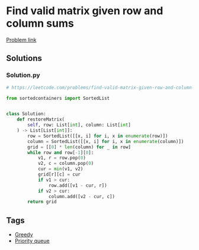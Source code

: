 # Find valid matrix given row and column sums

[Problem link](https://leetcode.com/problems/find-valid-matrix-given-row-and-column-sums/)

## Solutions


### Solution.py
```py
# https://leetcode.com/problems/find-valid-matrix-given-row-and-column-sums/

from sortedcontainers import SortedList


class Solution:
    def restoreMatrix(
        self, row: List[int], column: List[int]
    ) -> List[List[int]]:
        row = SortedList([[x, i] for i, x in enumerate(row)])
        column = SortedList([[x, i] for i, x in enumerate(column)])
        grid = [[0] * len(column) for _ in row]
        while row and row[-1][0]:
            v1, r = row.pop(0)
            v2, c = column.pop(0)
            cur = min(v1, v2)
            grid[r][c] = cur
            if v1 > cur:
                row.add([v1 - cur, r])
            if v2 > cur:
                column.add([v2 - cur, c])
        return grid
```
## Tags

* [Greedy](/Collections/greedy.md#greedy)
* [Priority queue](/Collections/priority-queue.md#priority-queue)
